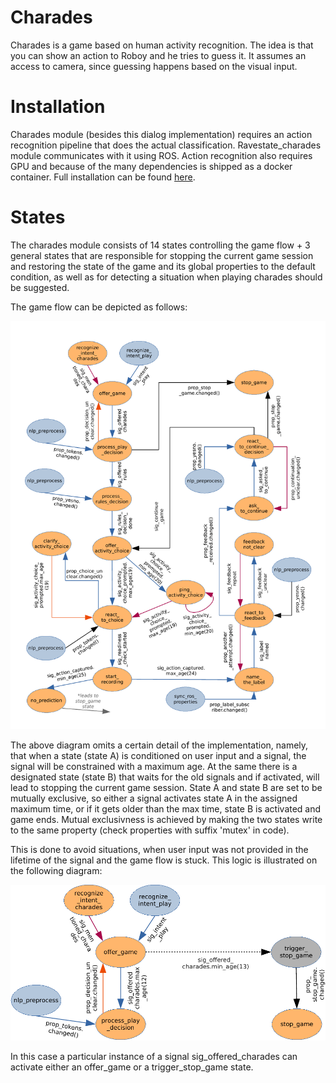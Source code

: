 # Charades

Charades is a game based on human activity recognition. The idea is that you can show an action to Roboy and he tries to guess it.
It assumes an access to camera, since guessing happens based on the visual input. 

# Installation

Charades module (besides this dialog implementation) requires an action recognition pipeline that does the actual classification. Ravestate_charades module communicates with it using ROS.
Action recognition also requires GPU and because of the many dependencies is shipped as a docker container.
Full installation can be found [here](https://github.com/mfedoseeva/roboy-activity-recognition).

# States  

The charades module consists of 14 states controlling the game flow + 3 general states that are responsible for stopping the current game session and restoring the state of the game and its global properties to the default condition, as well as for detecting a situation when playing charades should be suggested.  

The game flow can be depicted as follows:  

![Game flow](states.png)   

The above diagram omits a certain detail of the implementation, namely, that when a state (state A) is conditioned on user input and a signal, the signal will be constrained with a maximum age. At the same there is a designated state (state B) that waits for the old signals and if activated, will lead to stopping the current game session. State A and state B are set to be mutually exclusive, so either a signal activates state A in the assigned maximum time, or if it gets older than the max time, state B is activated and game ends. Mutual exclusivness is achieved by making the two states write to the same property (check properties with suffix 'mutex' in code).   

This is done to avoid situations, when user input was not provided in the lifetime of the signal and the game flow is stuck. This logic is illustrated on the following diagram:


![Signal ageing](detail.png)  

In this case a particular instance of a signal sig_offered_charades can activate either an offer_game or a  trigger_stop_game state.  